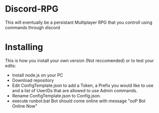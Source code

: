 # Discord-RPG
This will eventually be a persistant Multiplayer RPG that you controll using commands through discord

# Installing 
This is how you install your own version (Not reccomended) or to test your edits:
- Install node.js on your PC
- Download repository
- Edit ConfigTemplate.json to add a Token, a Prefix you would like to use and a list of UserIDs that are allowed to use Admin commands.
- Rename ConfigTemplate.json to Config.json.
- execute runbot.bat
Bot should come online with message "ooP Bot Online Now"
